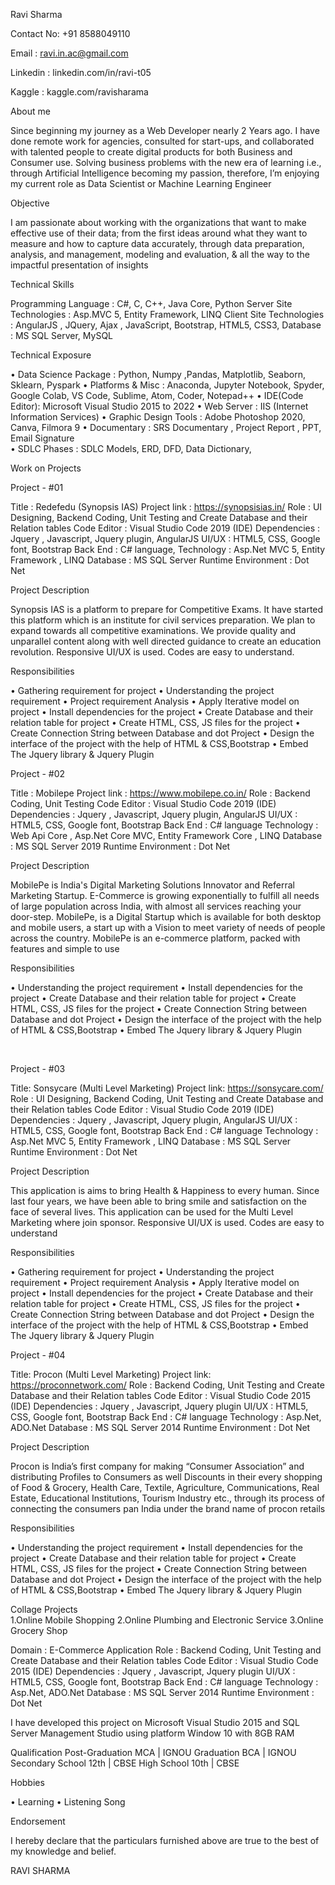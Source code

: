 Ravi Sharma

Contact No: +91 8588049110 

Email : ravi.in.ac@gmail.com

Linkedin : linkedin.com/in/ravi-t05 

Kaggle : kaggle.com/ravisharama 

About me

Since beginning my journey as a Web Developer nearly 2 Years ago. I have done remote work for agencies, consulted for start-ups, and collaborated with talented people to create digital products for both Business and Consumer use. Solving business problems with the new era of learning i.e., through Artificial Intelligence becoming my passion, therefore, I’m enjoying my current role as Data Scientist or Machine Learning Engineer

Objective 

I am passionate about working with the organizations that want to make effective use of their data; from the first ideas around what they want to measure and how to capture data accurately, through data preparation, analysis, and management, modeling and evaluation, & all the way to the impactful presentation of insights

Technical Skills

Programming Language : C#, C, C++, Java Core, Python
Server Site Technologies : Asp.MVC 5,  Entity Framework, LINQ
Client Site Technologies : AngularJS , JQuery,  Ajax , JavaScript, Bootstrap, HTML5,  CSS3, 
Database : MS SQL Server, MySQL

Technical Exposure

• Data Science Package : Python, Numpy ,Pandas, Matplotlib, Seaborn, Sklearn, Pyspark
• Platforms & Misc : Anaconda, Jupyter Notebook, Spyder, Google Colab, VS Code,  Sublime, Atom, Coder, Notepad++
• IDE(Code Editor): Microsoft Visual Studio 2015 to 2022
• Web Server : IIS (Internet Information Services)
• Graphic  Design  Tools :  Adobe  Photoshop 2020, Canva,  Filmora 9
• Documentary :  SRS Documentary , Project Report , PPT, Email Signature  
• SDLC Phases :  SDLC Models,  ERD, DFD, Data Dictionary,

Work on Projects 

Project - #01

Title : Redefedu (Synopsis IAS) 
Project link :  https://synopsisias.in/
Role : UI Designing, Backend Coding, Unit Testing and Create Database and their Relation
tables
Code Editor :  Visual Studio Code 2019 (IDE) 
Dependencies :  Jquery , Javascript, Jquery plugin, AngularJS
UI/UX : HTML5, CSS, Google font, Bootstrap 
Back End : C# language, 
Technology :  Asp.Net MVC 5, Entity Framework , LINQ
Database :  MS SQL Server 
Runtime Environment : Dot Net  

Project Description

Synopsis IAS  is a platform to prepare for Competitive Exams. It have started this platform  which is an institute for civil services preparation. We plan to expand towards all competitive examinations. We provide quality and unparallel content along with well directed guidance to create an education revolution. Responsive UI/UX is used. Codes are easy to understand.

Responsibilities

• Gathering requirement for project 
• Understanding the project requirement
• Project requirement Analysis
• Apply Iterative model on project 
• Install dependencies for the project 
• Create Database  and their relation table for project 
• Create HTML, CSS, JS files for the project
• Create Connection String between Database and dot Project 
• Design the interface of the project with the help of HTML & CSS,Bootstrap
• Embed The Jquery library & Jquery Plugin
 


Project - #02

Title : Mobilepe
Project link :  https://www.mobilepe.co.in/
Role : Backend Coding, Unit Testing 
Code Editor :  Visual Studio Code 2019 (IDE) 
Dependencies :  Jquery , Javascript, Jquery plugin, AngularJS
UI/UX : HTML5, CSS, Google font, Bootstrap 
Back End : C# language 
Technology :  Web Api Core , Asp.Net Core MVC, Entity Framework Core , LINQ
Database :  MS SQL Server  2019
Runtime Environment : Dot Net  

Project Description

MobilePe is India's Digital Marketing Solutions Innovator and Referral Marketing Startup. E-Commerce is growing exponentially to fulfill all needs of large population across India, with almost all services reaching your door-step. MobilePe, is a Digital Startup which is available for both desktop and mobile users, a start up with a Vision to meet variety of needs of people across the country. MobilePe is an e-commerce platform, packed with features and simple to use

Responsibilities

• Understanding the project requirement
• Install dependencies for the project 
• Create Database  and their relation table for project 
• Create HTML, CSS, JS files for the project
• Create Connection String between Database and dot Project 
• Design the interface of the project with the help of HTML & CSS,Bootstrap
• Embed The Jquery library & Jquery Plugin


 


Project - #03

Title: Sonsycare (Multi Level Marketing)
Project link:  https://sonsycare.com/
Role : UI Designing, Backend Coding, Unit Testing and Create Database and their Relation tables
Code Editor :  Visual Studio Code 2019 (IDE) 
Dependencies :  Jquery , Javascript, Jquery plugin, AngularJS
UI/UX : HTML5, CSS, Google font, Bootstrap 
Back End : C# language 
Technology :  Asp.Net MVC 5, Entity Framework , LINQ
Database :  MS SQL Server 
Runtime Environment : Dot Net  

Project Description

This application is aims to bring Health & Happiness to every human. Since last four years, we have been able to bring smile and satisfaction on the face of several lives. This application can be used for the Multi Level Marketing where join sponsor. Responsive UI/UX is used. Codes are easy to understand

Responsibilities

• Gathering requirement for project 
• Understanding the project requirement
• Project requirement Analysis
• Apply Iterative model on project 
• Install dependencies for the project 
• Create Database  and their relation table for project 
• Create HTML, CSS, JS files for the project
• Create Connection String between Database and dot Project 
• Design the interface of the project with the help of HTML & CSS,Bootstrap
• Embed The Jquery library & Jquery Plugin



Project - #04

Title: Procon (Multi Level Marketing)
Project link:  https://proconnetwork.com/
Role : Backend Coding, Unit Testing and Create Database and their Relation tables
Code Editor :  Visual Studio Code 2015 (IDE) 
Dependencies :  Jquery , Javascript, Jquery plugin
UI/UX : HTML5, CSS, Google font, Bootstrap 
Back End : C# language 
Technology :  Asp.Net, ADO.Net 
Database :  MS SQL Server  2014
Runtime Environment : Dot Net  

Project Description

Procon is India’s first company for making “Consumer Association” and distributing Profiles to Consumers as well Discounts in their every shopping of Food & Grocery, Health Care, Textile, Agriculture, Communications, Real Estate, Educational Institutions, Tourism Industry etc., through its process of connecting the consumers pan India under the brand name of procon retails

Responsibilities

• Understanding the project requirement
• Install dependencies for the project 
• Create Database  and their relation table for project 
• Create HTML, CSS, JS files for the project
• Create Connection String between Database and dot Project 
• Design the interface of the project with the help of HTML & CSS,Bootstrap
• Embed The Jquery library & Jquery Plugin


Collage Projects  
1.Online Mobile Shopping
2.Online Plumbing and Electronic Service 
3.Online Grocery Shop

Domain : E-Commerce Application 
Role : Backend Coding, Unit Testing and Create Database and their Relation tables
Code Editor :  Visual Studio Code 2015 (IDE) 
Dependencies :  Jquery , Javascript, Jquery plugin
UI/UX : HTML5, CSS, Google font, Bootstrap 
Back End : C# language 
Technology :  Asp.Net, ADO.Net 
Database :  MS SQL Server  2014
Runtime Environment : Dot Net  

I have developed this project on Microsoft Visual Studio 2015 and SQL Server Management  Studio  using platform Window 10 with 8GB RAM  


Qualification 
Post-Graduation     	MCA 	  |	IGNOU 
Graduation  	       	BCA 	  | 	IGNOU
Secondary School 	    12th    |	CBSE 
High School  		      10th    | 	CBSE
	
Hobbies 

• Learning
• Listening Song

 
Endorsement

I hereby declare that the particulars furnished above are true to the best of my knowledge and belief.

RAVI SHARMA
										
